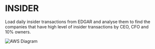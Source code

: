 # INSIDER

Load daily insider transactions from EDGAR and analyse them to find the companies that have high level of insider transactions by CEO, CFO and 10% owners.

![AWS Diagram](https://raw.githubusercontent.com/th3sys/insider/master/AWS%20Diagram.png)